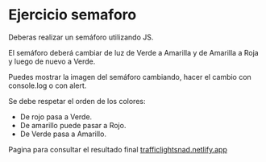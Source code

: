 <h1> Ejercicio semaforo  </h1>
<p> Deberas realizar un semáforo utilizando JS.</p>
<p>El semáforo deberá cambiar de luz de Verde a Amarilla y de Amarilla a Roja y luego de nuevo a Verde.</p>
<p>Puedes mostrar la imagen del semáforo cambiando, hacer el cambio con console.log o con alert. </p>

<p>Se debe respetar el orden de los colores:</p>
<ul>
    <li>De rojo pasa a Verde.</li>
    <li>De amarillo puede pasar a Rojo.</li>
    <li>De Verde pasa a Amarillo.</li>
</ul>

 Pagina para consultar el resultado final  <a href="http://trafficlightsnad.netlify.app"> trafficlightsnad.netlify.app</a>
